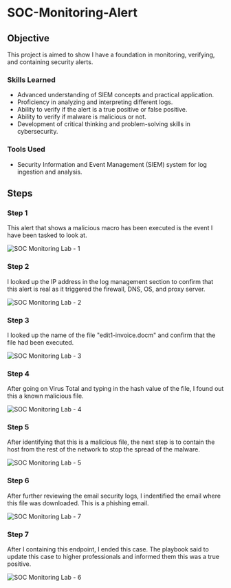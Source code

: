 # SOC-Monitoring-Alert

## Objective
This project is aimed to show I have a foundation in monitoring, verifying, and containing security alerts.

### Skills Learned

- Advanced understanding of SIEM concepts and practical application.
- Proficiency in analyzing and interpreting different logs.
- Ability to verify if the alert is a true positive or false positive.
- Ability to verify if malware is malicious or not.
- Development of critical thinking and problem-solving skills in cybersecurity.

### Tools Used

- Security Information and Event Management (SIEM) system for log ingestion and analysis.

## Steps
### Step 1
This alert that shows a malicious macro has been executed is the event I have been tasked to look at. 

![SOC Monitoring Lab - 1](https://github.com/user-attachments/assets/bd10cf04-788c-4e2f-9f75-fd86295a5514)
### Step 2
I looked up the IP address in the log management section to confirm that this alert is real as it triggered the firewall, DNS, OS, and proxy server.

![SOC Monitoring Lab - 2](https://github.com/user-attachments/assets/e13e2cd5-eca3-49e3-a429-9b61e1915fb8)
### Step 3
I looked up the name of the file "edit1-invoice.docm" and confirm that the file had been executed.

![SOC Monitoring Lab - 3](https://github.com/user-attachments/assets/66646f0a-4638-4329-ba36-cf216050c7f4)
### Step 4
After going on Virus Total and typing in the hash value of the file, I found out this a known malicious file.

![SOC Monitoring Lab - 4](https://github.com/user-attachments/assets/3918ef4d-9eec-43a7-9808-9cc15dea24e0)
### Step 5
After identifying that this is a malicious file, the next step is to contain the host from the rest of the network to stop the spread of the malware.

![SOC Monitoring Lab - 5](https://github.com/user-attachments/assets/c36a7118-cf75-461e-acc8-7bc9b3e6eef4)
### Step 6
After further reviewing the email security logs, I indentified the email where this file was downloaded. This is a phishing email.

![SOC Monitoring Lab - 7](https://github.com/user-attachments/assets/66596182-efee-4eba-8f26-1406190f533a)
### Step 7
After I containing this endpoint, I ended this case. The playbook said to update this case to higher professionals and informed them this was a true positive.

![SOC Monitoring Lab - 6](https://github.com/user-attachments/assets/d2a73b74-685a-48a8-8f48-e4a3f42b2ccc)






